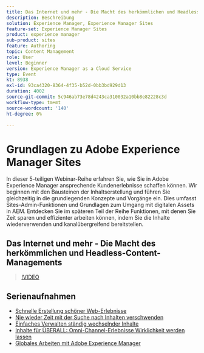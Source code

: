 ```yaml
---
title: Das Internet und mehr - Die Macht des herkömmlichen und Headless-Content-Managements
description: Beschreibung
solution: Experience Manager, Experience Manager Sites
feature-set: Experience Manager Sites
product: experience manager
sub-product: sites
feature: Authoring
topic: Content Management
role: User
level: Beginner
version: Experience Manager as a Cloud Service
type: Event
kt: 8938
exl-id: 93ca4320-8364-4f35-b52d-0bb3bd929d13
duration: 4002
source-git-commit: 5c946ab73e78d4243ca310032a10bb8e82228c3d
workflow-type: tm+mt
source-wordcount: '140'
ht-degree: 0%

---
```


# Grundlagen zu Adobe Experience Manager Sites

In dieser 5-teiligen Webinar-Reihe erfahren Sie, wie Sie in Adobe Experience Manager ansprechende Kundenerlebnisse schaffen können. Wir beginnen mit den Bausteinen der Inhaltserstellung und führen Sie gleichzeitig in die grundlegenden Konzepte und Vorgänge ein. Dies umfasst Sites-Admin-Funktionen und Grundlagen zum Umgang mit digitalen Assets in AEM. Entdecken Sie im späteren Teil der Reihe Funktionen, mit denen Sie Zeit sparen und effizienter arbeiten können, indem Sie die Inhalte wiederverwenden und kanalübergreifend bereitstellen.

## Das Internet und mehr - Die Macht des herkömmlichen und Headless-Content-Managements

>[!VIDEO](https://video.tv.adobe.com/v/336949/?quality=12&learn=on&hidetitle=true)

<!-- description -->

## Serienaufnahmen

* [Schnelle Erstellung schöner Web-Erlebnisse](authoring-fundamentals.md)
* [Nie wieder Zeit mit der Suche nach Inhalten verschwenden](media-library-administration.md)
* [Einfaches Verwalten ständig wechselnder Inhalte](collaboration-tools.md)
* [Inhalte für ÜBERALL: Omni-Channel-Erlebnisse Wirklichkeit werden lassen](omnichannel-experiences.md)
* [Globales Arbeiten mit Adobe Experience Manager](multi-site-management-web-translation.md)
